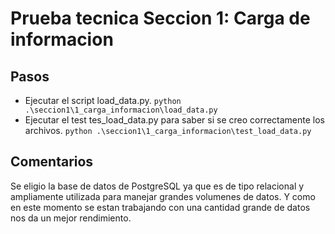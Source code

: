 # Prueba tecnica Seccion 1: Carga de informacion

## Pasos 
- Ejecutar el script load_data.py. `python .\seccion1\1_carga_informacion\load_data.py`
- Ejecutar el test tes_load_data.py para saber si se creo correctamente los archivos. `python .\seccion1\1_carga_informacion\test_load_data.py`

## Comentarios
Se eligio la base de datos de PostgreSQL ya que es de tipo relacional y ampliamente utilizada para manejar grandes volumenes de datos. Y como en este momento se estan trabajando con una cantidad grande de datos nos da un mejor rendimiento.

